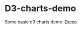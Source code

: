 # D3-charts-demo
Some basic d3 charts demo.
[Demo](https://lnowave.github.io/D3-charts-demo/index.html)
